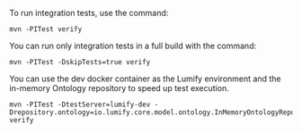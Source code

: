 To run integration tests, use the command:

```
mvn -PITest verify
```

You can run only integration tests in a full build with the command:

```
mvn -PITest -DskipTests=true verify
```

You can use the dev docker container as the Lumify environment and the in-memory Ontology repository
to speed up test execution.

```
mvn -PITest -DtestServer=lumify-dev -Drepository.ontology=io.lumify.core.model.ontology.InMemoryOntologyRepository verify
```
